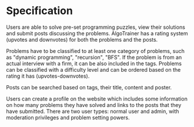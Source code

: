 # Specification

Users are able to solve pre-set programming puzzles, view their solutions and submit posts discussing the problems. 
AlgoTrainer has a rating system (upvotes and downvotes) for both the problems and the posts. 

Problems have to be classified to at least one category of problems, such as "dynamic programming", "recursion", "BFS". 
If the problem is from an actual interview with a firm, it can be also included in the tags.
Problems can be classified with a difficulty level and can be ordered based on the rating it has (upvotes-downvotes).

Posts can be searched based on tags, their title, content and poster.

Users can create a profile on the website which includes some information on how many problems they have solved and links to the posts that they have submitted.
There are two user types: normal user and admin, with moderation privileges and problem setting powers.
